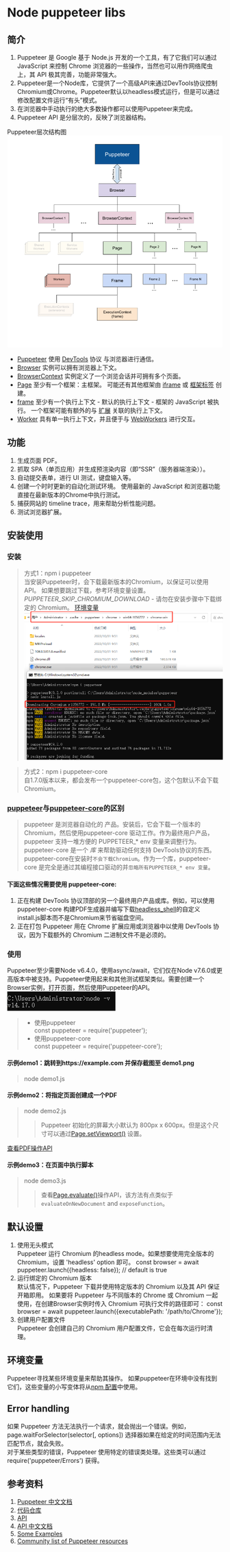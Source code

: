 # Node puppeteer libs
## 简介
1. Puppeteer 是 Google 基于 Node.js 开发的一个工具，有了它我们可以通过 JavaScript 来控制 Chrome 浏览器的一些操作，当然也可以用作网络爬虫上，其 API 极其完善，功能非常强大。
2. Puppeteer是一个Node库，它提供了一个高级API来通过DevTools协议控制Chromium或Chrome。Puppeteer默认以headless模式运行，但是可以通过修改配置文件运行“有头”模式。  
3. 在浏览器中手动执行的绝大多数操作都可以使用Puppeteer来完成。  
4. Puppeteer API 是分层次的，反映了浏览器结构。  

Puppeteer层次结构图
![Puppeteer层次结构图](./../images/puppeteer.png)
- [Puppeteer]() 使用 [DevTools]() 协议 与浏览器进行通信。
- [Browser]() 实例可以拥有浏览器上下文。
- [BrowserContext]() 实例定义了一个浏览会话并可拥有多个页面。
- [Page]() 至少有一个框架：主框架。 可能还有其他框架由 [iframe]() 或 [框架标签]() 创建。
- [frame]() 至少有一个执行上下文 - 默认的执行上下文 - 框架的 JavaScript 被执行。 一个框架可能有额外的与 [扩展]() 关联的执行上下文。
- [Worker]() 具有单一执行上下文，并且便于与 [WebWorkers]() 进行交互。

## 功能
1. 生成页面 PDF。
2. 抓取 SPA（单页应用）并生成预渲染内容（即“SSR”（服务器端渲染））。
3. 自动提交表单，进行 UI 测试，键盘输入等。
4. 创建一个时时更新的自动化测试环境。 使用最新的 JavaScript 和浏览器功能直接在最新版本的Chrome中执行测试。
5. 捕获网站的 timeline trace，用来帮助分析性能问题。
6. 测试浏览器扩展。

## 安装使用
### 安装
> 方式1：npm i puppeteer  
当安装Puppeteer时，会下载最新版本的Chromium，以保证可以使用API。 如果想要跳过下载，参考环境变量设置。_PUPPETEER_SKIP_CHROMIUM_DOWNLOAD_ - 请勿在安装步骤中下载绑定的 Chromium。 [环境变量](https://github.com/puppeteer/puppeteer/blob/v1.10.0/docs/api.md#environment-variables)  
![Chrome下载路径](./../images/Chrome.png)
 
> 方式2：npm i puppeteer-core  
自1.7.0版本以来，都会发布一个puppeteer-core包，这个包默认不会下载 Chromium。  

### [puppeteer](https://www.npmjs.com/package/puppeteer)与[puppeteer-core](https://www.npmjs.com/package/puppeteer-core)的区别  
> puppeteer 是浏览器自动化的 产品。安装后，它会下载一个版本的 Chromium，然后使用puppeteer-core 驱动工作。作为最终用户产品，puppeteer 支持一堆方便的 PUPPETEER_* env 变量来调整行为。  
> puppeteer-core 是一个 _库_ 来帮助驱动任何支持 DevTools协议的东西。puppeteer-core在安装时```不会下载Chromium```。作为一个库，puppeteer-core 是完全是通过其编程接口驱动的并```忽略所有PUPPETEER_* env 变量```。  

#### 下面这些情况需要使用 puppeteer-core:
1. 正在构建 DevTools 协议顶部的另一个最终用户产品或库。例如，可以使用puppeteer-core 构建PDF生成器并编写下载[headless_shell](https://chromium.googlesource.com/chromium/src/+/lkgr/headless/README.md)的自定义install.js脚本而不是Chromium来节省磁盘空间。  
2. 正在打包 Puppeteer 用在 Chrome 扩展应用或浏览器中以使用 DevTools 协议，因为下载额外的 Chromium 二进制文件不是必须的。


### 使用
Puppeteer至少需要Node v6.4.0，使用async/await，它们仅在Node v7.6.0或更高版本中被支持。Puppeteer使用起来和其他测试框架类似。需要创建一个Browser实例，打开页面，然后使用Puppeteer的API。  
![Node版本](./../images/node.png)

> * 使用puppeteer  
> const puppeteer = require('puppeteer');  
> * 使用puppeteer-core  
> const puppeteer = require('puppeteer-core'); 


#### 示例demo1：跳转到https://example.com 并保存截图至 demo1.png  
> node demo1.js  


#### 示例demo2：将指定页面创建成一个PDF
> node demo2.js  
>> Puppeteer 初始化的屏幕大小默认为 800px x 600px。但是这个尺寸可以通过[Page.setViewport()](https://github.com/puppeteer/puppeteer/blob/v1.10.0/docs/api.md#pagesetviewportviewport) 设置。  

[查看PDF操作API](https://github.com/puppeteer/puppeteer/blob/v1.10.0/docs/api.md#pagepdfoptions)

#### 示例demo3：在页面中执行脚本
> node demo3.js  
>> 查看[Page.evaluate()](https://github.com/puppeteer/puppeteer/blob/v1.10.0/docs/api.md#pageevaluatepagefunction-args)操作API，该方法有点类似于 ```evaluateOnNewDocument``` and ```exposeFunction```。

## 默认设置
1. 使用无头模式  
Puppeteer 运行 Chromium 的headless mode。如果想要使用完全版本的 Chromium，设置 'headless' option 即可。
const browser = await puppeteer.launch({headless: false}); // default is true
2. 运行绑定的 Chromium 版本  
默认情况下，Puppeteer 下载并使用特定版本的 Chromium 以及其 API 保证开箱即用。 如果要将 Puppeteer 与不同版本的 Chrome 或 Chromium 一起使用，在创建Browser实例时传入 Chromium 可执行文件的路径即可：
const browser = await puppeteer.launch({executablePath: '/path/to/Chrome'});
3. 创建用户配置文件  
Puppeteer 会创建自己的 Chromium 用户配置文件，它会在每次运行时清理。


## 环境变量
Puppeteer寻找某些环境变量来帮助其操作。 如果puppeteer在环境中没有找到它们，这些变量的小写变体将从[npm 配置](https://docs.npmjs.com/cli/v8/commands/npm-config)中使用。

## Error handling
如果 Puppeteer 方法无法执行一个请求，就会抛出一个错误。例如，page.waitForSelector(selector[, options]) 选择器如果在给定的时间范围内无法匹配节点，就会失败。  
对于某些类型的错误，Puppeteer 使用特定的错误类处理。这些类可以通过 require('puppeteer/Errors') 获得。




## 参考资料  
1. [Puppeteer 中文文档](https://puppeteer.bootcss.com/)  
1. [代码仓库](https://github.com/puppeteer/puppeteer.git)  
1. [API](https://github.com/puppeteer/puppeteer/blob/v1.10.0/docs/api.md)
1. [API 中文文档](https://zhaoqize.github.io/puppeteer-api-zh_CN/#/)
1. [Some Examples](https://github.com/puppeteer/puppeteer/tree/main/examples)
1. [Community list of Puppeteer resources](https://github.com/transitive-bullshit/awesome-puppeteer)